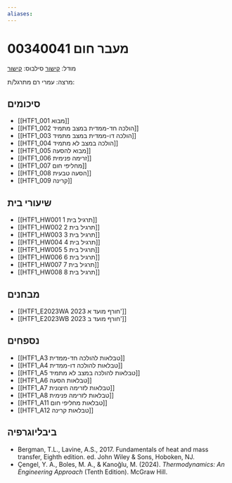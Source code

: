 ```yaml
---
aliases:
---
```

# מעבר חום 00340041

מודל: [קישור](https://moodle24.technion.ac.il/course/view.php?id=141)
סילבוס: [קישור](https://moodle24.technion.ac.il/pluginfile.php/167402/mod_resource/content/1/%D7%A1%D7%99%D7%9C%D7%91%D7%95%D7%A1%20%D7%9E%D7%A2%D7%91%D7%A8%20%D7%97%D7%95%D7%9D%20%D7%97%D7%95%D7%A8%D7%A3%202025.pdf)

מרצה: עמרי רם
מתרגל/ת:

## סיכומים

- [[HTF1_001 מבוא]]
- [[HTF1_002 הולכה חד-ממדית במצב מתמיד]]
- [[HTF1_003 הולכה דו-ממדית במצב מתמיד]]
- [[HTF1_004 הולכה במצב לא מתמיד]]
- [[HTF1_005 מבוא להסעה]]
- [[HTF1_006 זרימה פנימית]]
- [[HTF1_007 מחליפי חום]]
- [[HTF1_008 הסעה טבעית]]
- [[HTF1_009 קרינה]]

## שיעורי בית
- [[HTF1_HW001 תרגיל בית 1]]
- [[HTF1_HW002 תרגיל בית 2]]
- [[HTF1_HW003 תרגיל בית 3]]
- [[HTF1_HW004 תרגיל בית 4]]
- [[HTF1_HW005 תרגיל בית 5]]
- [[HTF1_HW006 תרגיל בית 6]]
- [[HTF1_HW007 תרגיל בית 7]]
- [[HTF1_HW008 תרגיל בית 8]]
## מבחנים
- [[HTF1_E2023WA 2023 חורף מועד א']]
- [[HTF1_E2023WB 2023 חורף מועד ב']]


## נספחים

- [[HTF1_A3 טבלאות להולכה חד-ממדית]]
- [[HTF1_A4 טבלאות להולכה דו-ממדית]]
- [[HTF1_A5 טבלאות להולכה במצב לא מתמיד]]
- [[HTF1_A6 טבלאות הסעה]]
- [[HTF1_A7 טבלאות לזרימה חיצונית]]
- [[HTF1_A8 טבלאות לזרימה פנימית]]
- [[HTF1_A11 טבלאות מחליפי חום]]
- [[HTF1_A12 טבלאות קרינה]]
## ביבליוגרפיה
- Bergman, T.L., Lavine, A.S., 2017. Fundamentals of heat and mass transfer, Eighth edition. ed. John Wiley & Sons, Hoboken, NJ.
- Çengel, Y. A., Boles, M. A., & Kanoğlu, M. (2024). _Thermodynamics: An Engineering Approach_ (Tenth Edition). McGraw Hill.